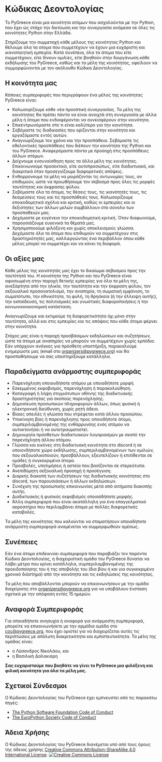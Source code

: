# Κώδικας Δεοντολογίας

Το PyGreece είναι μια κοινότητα ατόμων που ασχολούνται με την Python, που έχει ώς στόχο
την δικτύωση και την συνεργασία ανάμεσα σε όλες τις κοινότητες Python στην Ελλάδα.

Στηρίζουμε την συμμετοχή κάθε μέλους της κοινότητας Python και θέλουμε όλα τα ατομα που
συμμετέχουν να έχουν μια ευχάριστη και ικανοποιητική εμπειρία. Κατά συνέπεια, όλα τα άτομα
που είτε συμμετέχουν, είτε δίνουν ομιλίες, είτε βοηθούν στην διοργάνωση κάθε εκδήλωσης του
PyGreece, καθώς και τα μέλη της κοινότητας, οφείλουν να συμμορφώνονται με τον ακόλουθο
Κώδικα Δεοντολογίας.

## Η κοινότητα μας

Κάποιες συμπεριφορές που περιγράφουν ένα μέλος της κοινότητας PyGreece είναι:

- Καλωσορίζουμε κάθε νέα προοπτική συνεργασίας. Τα μέλη της κοινότητας θα πρέπει πάντα να
    είναι ανοιχτά στη συνεργασία με άλλα μέλη ή άτομα που ενδιαφέρονται να συνεισφέρουν
    στην κοινότητα.
- Επικεντρωνόμαστε στο τι είναι καλύτερο για την κοινότητα.
- Σεβόμαστε τις διαδικασίες που ορίζονται στην κοινότητα και εργαζόμαστε εντός αυτών.
- Αναγνωρίζουμε τον χρόνο και την προσπάθεια. Σεβόμαστε τις εθελοντικές προσπάθειες που
    διέπουν την κοινότητα της Python και του PyGreece. Aναφερόμαστε πάντα με προσοχή στις
    προσπάθειες άλλων ατόμων.
- Δείχνουμε ενσυναίσθηση προς τα άλλα μέλη της κοινότητας. Επικοινωνούμε προσεκτικά, είτε
    αυτοπροσώπως, είτε διαδικτυακά, και διακριτικά όταν προσεγγίζουμε διαφορετικές
    απόψεις.
- Ενθαρρύνουμε τα μέλη να μοιράζονται τις αντωνυμίες τους, αν επιθυμούν, ώστε να
    προωθήσουμε τον σεβασμό προς όλες τις μορφές ταυτότητας και έκφρασης φύλου.
- Σεβόμαστε όλα τα άτομα, τις θέσεις τους, τις ικανότητές τους, τις δεσμεύσεις τους και
    τις προσπάθειές τους. Καλωσορίζουμε εποικοδομητικά σχόλια και κριτική, καθώς οι
    εμπειρίες και οι δεξιότητες των άλλων μελών συμβάλλουν στο σύνολο των προσπαθειών μας.
- Δεχόμαστε με ευγένεια την εποικοδομητική κριτική. Όταν διαφωνούμε, παρουσιάζουμε
    ευγενικά τα θέματά μας.
- Χρησιμοποιούμε φιλόξενη και χωρίς αποκλεισμούς γλώσσα. Δεχόμαστε όλα τα άτομα που
    επιθυμούν να συμμετέχουν στις δραστηριότητές μας, καλλιεργώντας ένα περιβάλλον όπου
    κάθε μέλος μπορεί να συμμετέχει και να κάνει τη διαφορά.

## Οι αξίες μας

Κάθε μέλος της κοινότητάς μας έχει το δικαίωμα σεβασμού προς την ταυτότητά του. Η
κοινότητα της Python και του PyGreece είναι αφοσιωμένη στην παροχή θετικής εμπειρίας για
όλα τα μέλη της, ανεξάρτητα από την ηλικία, την ταυτότητα και την έκφραση φύλου, τον
σεξουαλικό προσανατολισμό, την αναπηρία, τη σωματική εμφάνιση, το σωματότυπο, την
εθνικότητα, τη φυλή, τη θρησκεία (ή την έλλειψη αυτής), την εκπαίδευση, τις πολιτισμικές
και γνωστικές διαφοροποιήσεις ή την κοινωνικοοικονομική κατάσταση.

Αναγνωρίζουμε και εκτιμούμε τη διαφορετικότητα όχι μόνο στην ταυτότητα, αλλά και στις
εμπειρίες και τις απόψεις που κάθε άτομο φέρνει στην κοινότητα.

Στόχος μας είναι η παροχή προσβάσιμων εκδηλώσεων και συζητήσεων, ώστε τα άτομα με
αναπηρίες να μπορούν να συμμετέχουν χωρίς εμπόδια. Εάν υπάρχουν ανάγκες για πρόσθετη
υποστήριξη, παρακαλούμε ενημερώστε μας (email στο organizers@pygreece.org) και θα
προσπαθήσουμε να σας υποστηρίξουμε κατάλληλα.

## Παραδείγματα ανάρμοστης συμπεριφοράς

- Παρενόχληση οποιουδήποτε ατόμου με οποιαδήποτε μορφή.
- Εσκεμμένος εκφοβισμός, παρενόχληση ή παρακολούθηση.
- Καταγραφή ή λήψη στιγμιότυπων οθόνης της διαδικτυακής δραστηριότητας για σκοπούς
    παρενόχλησης.
- Δημοσίευση προσωπικών πληροφοριών άλλων, όπως φυσική ή ηλεκτρονική διεύθυνση, χωρίς ρητή
    άδεια.
- Βίαιες απειλές ή γλώσσα που στρέφεται κατά άλλου προσώπου.
- Υποκίνηση βίας ή παρενόχλησης προς οποιοδήποτε άτομο, συμπεριλαμβανομένης της
    ενθάρρυνσης ενός ατόμου να αυτοκτονήσει ή να αυτοτραυματιστεί.
- Δημιουργία πρόσθετων διαδικτυακών λογαριασμών με σκοπό την παρενόχληση άλλου ατόμου.
- Γλώσσα και εικόνες στη διαδικτυακή κοινότητα στο discord ή σε οποιονδήποτε χώρο
    εκδήλωσης, συμπεριλαμβανομένων των ομιλιών, που σεξουαλικοποιούν, προσβάλλουν,
    εξευτελίζουν ή επιτίθενται σε ομάδες ή συγκεκριμένα άτομα.
- Προσβολές, υποτιμήσεις ή αστεία που βασίζονται σε στερεότυπα.
- Ανεπιθύμητη σεξουαλική προσοχή ή προσέγγιση.
- Διαρκής διακοπή των συζητήσεων της διαδικτυακής κοινότητας στο discord, των παρουσιάσεων
    ή άλλων εκδηλώσεων.
- Συνέχιση της προσωπικής επικοινωνίας μετά από αιτήματα διακοπής αυτής.
- Διαδικτυακός ή φυσικός εκφοβισμός οποιασδήποτε μορφής.
- Άλλη συμπεριφορά που είναι ακατάλληλη για ένα επαγγελματικό ακροατήριο που περιλαμβάνει
    άτομα με πολλές διαφορετικές καταβολές.

Τα μέλη της κοινότητας που καλούνται να σταματήσουν οποιαδήποτε ανάρμοστη συμπεριφορά
αναμένεται να συμμορφωθούν αμέσως.

## Συνέπειες

Εάν ένα άτομο επιδεικνύει συμπεριφορά που παραβιάζει τον παρόντα Κώδικα Δεοντολογίας, η
διαχειριστική ομάδα του PyGreece δύναται να λάβει μέτρα που κρίνει κατάλληλα,
συμπεριλαμβανομένης της προειδοποίησης του ή της αποβολής του (δια βίου ή και για
συγκεκριμένο χρονικό διάστημα) από την κοινότητα και τις εκδηλώσεις της κοινότητας.

Τα μέλη που αποβάλλονται μπορούν να επικοινωνήσουν με την ομάδα διαχείρισης στο
[organizers@pygreece.org](mailto:organizers@pygreece.org) για να υποβάλουν ένσταση σχετικά
με την απόφαση εντός 15 ημερών.

## Αναφορά Συμπεριφοράς

Για οποιαδήποτε ανησυχία ή αναφορά για ανάρμοστη συμπεριφορά, μπορείτε να επικοινωνήσετε
με την αρμόδια ομάδα στο [coc@pygreece.org](mailto:coc@pygreece.org), που έχει οριστεί για
να διαχειρίζεται αυτές τις περιπτώσεις με απόλυτη διακριτικότητα και εμπιστευτικότητα. Τα
μέλη της ομάδας είναι:

- ο Λύσανδρος Νικολάου, και
- η Βασιλική Δαλακιάρη

**Σας ευχαριστούμε που βοηθάτε να γίνει το PyGreece μια φιλόξενη και φιλική κοινότητα για
όλα τα μέλη μας.**

## Σχετικοί Σύνδεσμοι

Ο Κώδικας Δεοντολογίας του PyGreece έχει εμπνευστεί από τις παρακάτω πηγές:

- [The Python Software Foundation Code of Conduct](https://policies.python.org/python.org/code-of-conduct)
- [The EuroPython Society Code of Conduct](https://www.europython-society.org/coc/)

## Άδεια Χρήσης

Ο Κώδικας Δεοντολογίας του PyGreece διανέμεται υπό από τους όρους της άδειας χρήσης
[Creative Commons Attribution-ShareAlike 4.0 International License](https://creativecommons.org/licenses/by-sa/4.0/).
[![Creative Commons License](https://licensebuttons.net/l/by-sa/3.0/88x31.png)](http://creativecommons.org/licenses/by-sa/4.0/)

